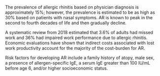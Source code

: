 The prevalence of allergic rhinitis based on physician diagnosis is approximately 15%; however, the prevalence is estimated to be as high as 30% based on patients with nasal symptoms. AR is known to peak in the second to fourth decades of life and then gradually decline.

A systematic review from 2018 estimated that 3.6% of adults had missed work and 36% had impaired work performance due to allergic rhinitis. Economic evaluations have shown that indirect costs associated with lost work productivity account for the majority of the cost-burden for AR.

Risk factors for developing AR include a family history of atopy, male sex, a presence of allergen-specific IgE, a serum IgE greater than 100 IU/mL before age 6, and/or higher socioeconomic status.
